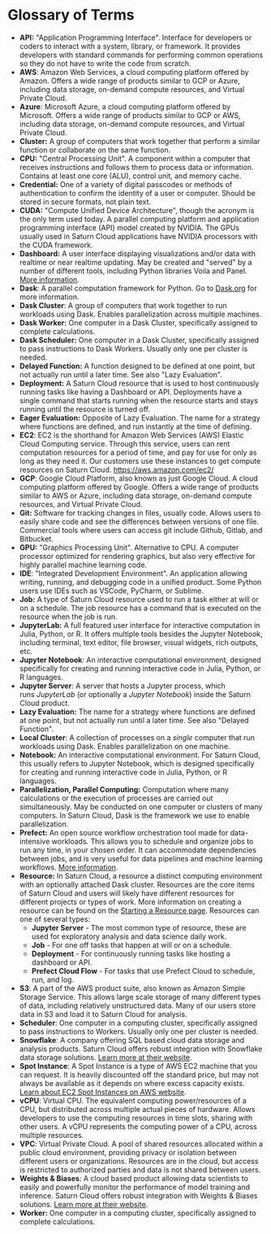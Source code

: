 # Glossary of Terms

* **API:** "Application Programming Interface". Interface for developers or coders to interact with a system, library, or framework. It provides developers with standard commands for performing common operations so they do not have to write the code from scratch.  
* **AWS**: Amazon Web Services, a cloud computing platform offered by Amazon. Offers a wide range of products similar to GCP or Azure, including data storage, on-demand compute resources, and Virtual Private Cloud. 
* **Azure**: Microsoft Azure, a cloud computing platform offered by Microsoft. Offers a wide range of products similar to GCP or AWS, including data storage, on-demand compute resources, and Virtual Private Cloud. 
* **Cluster:** A group of computers that work together that perform a similar function or collaborate on the same function.
* **CPU:** "Central Processing Unit". A component within a computer that receives instructions and follows them to process data or information. Contains at least one core (ALU), control unit, and memory cache.
* **Credential:** One of a variety of digital passcodes or methods of authentication to confirm the identity of a user or computer. Should be stored in secure formats, not plain text. 
* **CUDA:** "Compute Unified Device Architecture", though the acronym is the only term used today. A parallel computing platform and application programming interface (API) model created by NVIDIA. The GPUs usually used in Saturn Cloud applications have NVIDIA processors with the CUDA framework.
* **Dashboard:** A user interface displaying visualizations and/or data with realtime or near realtime updating. May be created and "served" by a number of different tools, including Python libraries Voila and Panel. [More information](/docs).
* **Dask**: A parallel computation framework for Python. Go to [Dask.org](https://dask.org/) for more information.
* **Dask Cluster**: A group of computers that work together to run workloads using Dask. Enables parallelization across multiple machines.
* **Dask Worker:** One computer in a Dask Cluster, specifically assigned to complete calculations.
* **Dask Scheduler:** One computer in a Dask Cluster, specifically assigned to pass instructions to Dask Workers. Usually only one per cluster is needed.
* **Delayed Function:** A function designed to be defined at one point, but not actually run until a later time. See also "Lazy Evaluation".
* **Deployment:** A Saturn Cloud resource that is used to host continuously running tasks like having a Dashboard or API. Deployments have a single command that starts running when the resource starts and stays running until the resource is turned off.
* **Eager Evaluation:** Opposite of Lazy Evaluation. The name for a strategy where functions are defined, and run instantly at the time of defining.
* **EC2**: EC2 is the shorthand for Amazon Web Services (AWS) Elastic Cloud Computing service. Through this service, users can rent computation resources for a period of time, and pay for use for only as long as they need it. Our customers use these instances to get compute resources on Saturn Cloud.  https://aws.amazon.com/ec2/  
* **GCP**: Google Cloud Platform, also known as just Google Cloud. A cloud computing platform offered by Google. Offers a wide range of products similar to AWS or Azure, including data storage, on-demand compute resources, and Virtual Private Cloud. 
* **Git:** Software for tracking changes in files, usually code. Allows users to easily share code and see the differences between versions of one file. Commercial tools where users can access git include Github, Gitlab, and Bitbucket.
* **GPU:** "Graphics Processing Unit". Alternative to CPU. A computer processor optimized for rendering graphics, but also very effective for highly parallel machine learning code. 
* **IDE**: "Integrated Development Environment". An application allowing writing, running, and debugging code in a unified product. Some Python users use IDEs such as VSCode, PyCharm, or Sublime.
* **Job:** A type of Saturn Cloud resource used to run a task either at will or on a schedule. The job resource has a command that is executed on the resource when the job is run.
* **JupyterLab:** A full featured user interface for interactive computation in Julia, Python, or R. It offers multiple tools besides the Jupyter Notebook, including terminal, text editor, file browser, visual widgets, rich outputs, etc. 
* **Jupyter Notebook**: An interactive computational environment, designed specifically for creating and running interactive code in Julia, Python, or R languages. 
* **Jupyter Server**: A server that hosts a Jupyter process, which runs *JupyterLab* (or optionally a *Jupyter Notebook*) inside the Saturn Cloud product.
* **Lazy Evaluation:** The name for a strategy where functions are defined at one point, but not actually run until a later time. See also "Delayed Function".
* **Local Cluster**: A collection of processes on a *single* computer that run workloads using Dask. Enables parallelization on one machine.
* **Notebook:** An interactive computational environment. For Saturn Cloud, this usually refers to Jupyter Notebook, which is designed specifically for creating and running interactive code in Julia, Python, or R languages. 
* **Parallelization, Parallel Computing:** Computation where many calculations or the execution of processes are carried out simultaneously. May be conducted on one computer or clusters of many computers. In Saturn Cloud, Dask is the framework we use to enable parallelization.
* **Prefect:** An open source workflow orchestration tool made for data-intensive workloads. This allows you to schedule and organize jobs to run any time, in your chosen order. It can accommodate dependencies between jobs, and is very useful for data pipelines and machine learning workflows. [More information](/docs).
* **Resource:** In Saturn Cloud, a resource a distinct computing environment with an optionally attached Dask cluster. Resources are the core items of Saturn Cloud and users will likely have different resources for different projects or types of work. More information on creating a resource can be found on the [Starting a Resource page](<docs/Getting Started/start_resource.md>). Resources can one of several types:
  * **Jupyter Server** - The most common type of resource, these are used for exploratory analysis and data science daily work.
  * **Job** - For one off tasks that happen at will or on a schedule.
  * **Deployment** - For continuously running tasks like hosting a dashboard or API.
  * **Prefect Cloud Flow** - For tasks that use Prefect Cloud to schedule, run, and log.
* **S3**: A part of the AWS product suite, also known as Amazon Simple Storage Service. This allows large scale storage of many different types of data, including relatively unstructured data. Many of our users store data in S3 and load it to Saturn Cloud for analysis.   
* **Scheduler**: One computer in a computing cluster, specifically assigned to pass instructions to Workers. Usually only one per cluster is needed.
* **Snowflake**: A company offering SQL based cloud data storage and analysis products. Saturn Cloud offers robust integration with Snowflake data storage solutions. <a href="https://www.snowflake.com/" target='_blank' rel='noopener'>Learn more at their website</a>.
* **Spot Instance**: A Spot Instance is a type of AWS EC2 machine that you can request. It is heavily discounted off the standard price, but may not always be available as it depends on where excess capacity exists. <a href="https://aws.amazon.com/ec2/spot/" target='_blank' rel='noopener'>Learn about EC2 Spot Instances on AWS website</a>.
* **vCPU**: Virtual CPU. The equivalent computing power/resources of a CPU, but distributed across multiple actual pieces of hardware. Allows developers to use the computing resources in time slots, sharing with other users. A vCPU represents the computing power of a CPU, across multiple resources. 
* **VPC**: Virtual Private Cloud. A pool of shared resources allocated within a public cloud environment, providing privacy or isolation between different users or organizations. Resources are in the cloud, but access is restricted to authorized parties and data is not shared between users.
* **Weights & Biases**: A cloud based product allowing data scientists to easily and powerfully monitor the performance of model training and inference. Saturn Cloud offers robust integration with Weights & Biases solutions. <a href="https://wandb.ai/" target='_blank' rel='noopener'>Learn more at their website</a>.
* **Worker:** One computer in a computing cluster, specifically assigned to complete calculations.
